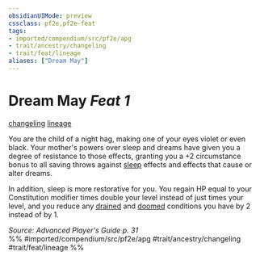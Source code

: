 ```yaml
---
obsidianUIMode: preview
cssclass: pf2e,pf2e-feat
tags:
- imported/compendium/src/pf2e/apg
- trait/ancestry/changeling
- trait/feat/lineage
aliases: ["Dream May"]
---
```

# Dream May  *Feat 1*  
[changeling](changeling-b1.md)  [lineage](lineage-apg.md)  


You are the child of a night hag, making one of your eyes violet or even black. Your mother's powers over sleep and dreams have given you a degree of resistance to those effects, granting you a +2 circumstance bonus to all saving throws against [sleep](rules/traits/sleep.md) effects and effects that cause or alter dreams.

In addition, sleep is more restorative for you. You regain HP equal to your Constitution modifier times double your level instead of just times your level, and you reduce any [drained](conditions.md#Drained) and [doomed](conditions.md#Doomed) conditions you have by 2 instead of by 1.

*Source: Advanced Player's Guide p. 31*  
%% #imported/compendium/src/pf2e/apg #trait/ancestry/changeling #trait/feat/lineage %%